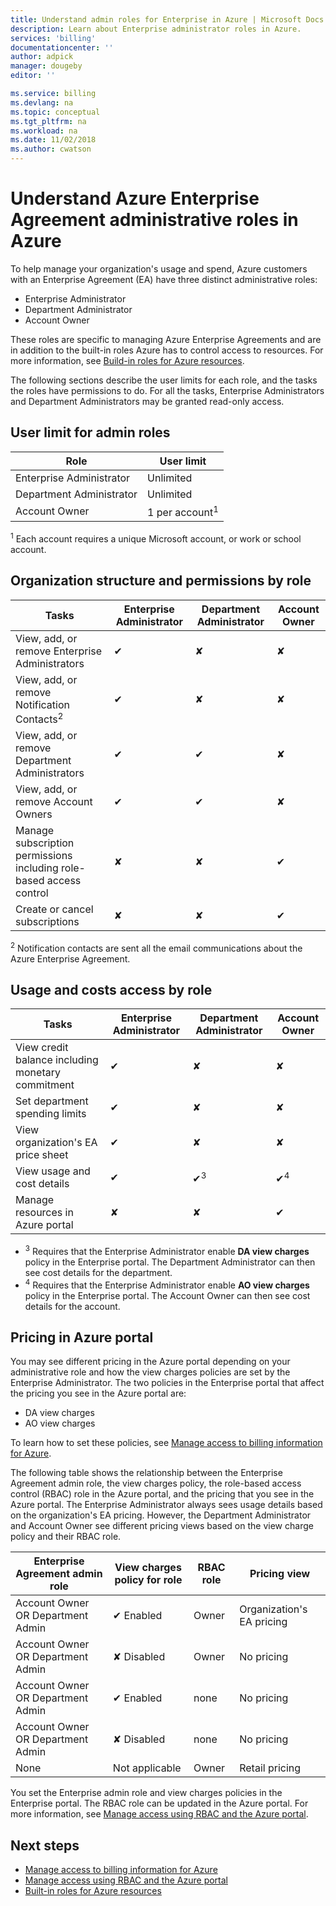 ```yaml
---
title: Understand admin roles for Enterprise in Azure | Microsoft Docs
description: Learn about Enterprise administrator roles in Azure.
services: 'billing'
documentationcenter: ''
author: adpick
manager: dougeby
editor: ''

ms.service: billing
ms.devlang: na
ms.topic: conceptual
ms.tgt_pltfrm: na
ms.workload: na
ms.date: 11/02/2018
ms.author: cwatson
---
```

# Understand Azure Enterprise Agreement administrative roles in Azure

To help manage your organization's usage and spend, Azure customers with an Enterprise Agreement (EA) have three distinct administrative roles:

- Enterprise Administrator
- Department Administrator
- Account Owner
 
These roles are specific to managing Azure Enterprise Agreements and are in addition to the built-in roles Azure has to control access to resources. For more information, see [Build-in roles for Azure resources](../role-based-access-control/built-in-roles.md).

The following sections describe the user limits for each role, and the tasks the roles have permissions to do. For all the tasks, Enterprise Administrators and Department Administrators may be granted read-only access.

## User limit for admin roles

|Role| User limit|
|---|---|
|Enterprise Administrator|Unlimited|
|Department Administrator|Unlimited|
|Account Owner|1 per account<sup>1</sup>|

<sup>1</sup> Each account requires a unique Microsoft account, or work or school account.

## Organization structure and permissions by role

|Tasks| Enterprise Administrator|Department Administrator|Account Owner|
|---|---|---|---|
|View, add, or remove Enterprise Administrators|✔|✘|✘|
|View, add, or remove  Notification Contacts<sup>2</sup> |✔|✘|✘|
|View, add, or remove Department Administrators|✔|✔|✘|
|View, add, or remove  Account Owners|✔|✔|✘|
|Manage subscription permissions including role-based access control|✘|✘|✔|
|Create or cancel subscriptions|✘|✘|✔|

<sup>2</sup> Notification contacts are sent all the email communications about the Azure Enterprise Agreement.

## Usage and costs access by role

|Tasks| Enterprise Administrator|Department Administrator|Account Owner|
|---|---|---|---|
|View credit balance including monetary commitment|✔|✘|✘|
|Set department spending limits|✔|✘|✘|
|View organization's EA price sheet|✔|✘|✘|
|View usage and cost details|✔|✔<sup>3</sup>|✔<sup>4</sup>|
|Manage resources in Azure portal|✘|✘|✔|

- <sup>3</sup> Requires that the Enterprise Administrator enable **DA view charges** policy in the Enterprise portal. The Department Administrator can then see cost details for the department.
- <sup>4</sup> Requires that the Enterprise Administrator enable **AO view charges** policy in the Enterprise portal. The Account Owner can then see cost details for the account.


## Pricing in Azure portal

You may see different pricing in the Azure portal depending on your administrative role and how the view charges policies are set by the Enterprise Administrator. The two policies in the Enterprise portal that affect the pricing you see in the Azure portal are:

- DA view charges
- AO view charges

To learn how to set these policies, see [Manage access to billing information for Azure](billing-manage-access.md).

The following table shows the relationship between the Enterprise Agreement admin role, the view charges policy, the role-based access control (RBAC) role in the Azure portal, and the pricing that you see in the Azure portal. The Enterprise Administrator always sees usage details based on the organization's EA pricing. However, the Department Administrator and Account Owner see different pricing views based on the view charge policy and their RBAC role.

|Enterprise Agreement admin role|View charges policy for role|RBAC role|Pricing view|
|---|---|---|---|
|Account Owner OR Department Admin|✔ Enabled|Owner|Organization's EA pricing|
|Account Owner OR Department Admin|✘ Disabled|Owner|No pricing|
|Account Owner OR Department Admin|✔ Enabled |none|No pricing|
|Account Owner OR Department Admin|✘ Disabled |none|No pricing|
|None|Not applicable |Owner|Retail pricing|

You set the Enterprise admin role and view charges policies in the Enterprise portal. The RBAC role can be updated in the Azure portal. For more information, see [Manage access using RBAC and the Azure portal](../role-based-access-control/role-assignments-portal.md).

## Next steps

- [Manage access to billing information for Azure](billing-manage-access.md)
- [Manage access using RBAC and the Azure portal](../role-based-access-control/role-assignments-portal.md)
- [Built-in roles for Azure resources](../role-based-access-control/built-in-roles.md)
